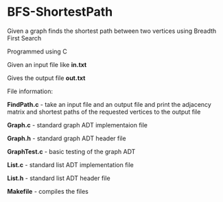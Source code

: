 # BFS-ShortestPath
Given a graph finds the shortest path between two vertices using Breadth First Search

Programmed using C

Given an input file like __in.txt__

Gives the output file __out.txt__

File information:

__FindPath.c__ - take an input file and an output file and print the adjacency matrix and shortest paths of the requested vertices to the output file

__Graph.c__ - standard graph ADT implementaion file

__Graph.h__ - standard graph ADT header file

__GraphTest.c__ - basic testing of the graph ADT

__List.c__ - standard list ADT implementation file

__List.h__ - standard list ADT header file

__Makefile__ - compiles the files
